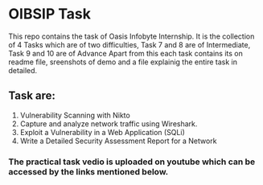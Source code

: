 # OIBSIP Task
This repo contains the task of Oasis Infobyte Internship. It is the collection of 4 Tasks which are of two difficulties, Task 7 and 8 are of Intermediate, Task 9 and 10 are of Advance
Apart from this each task contains its on readme file, sreenshots of demo and a file explainig the entire task in detailed.

## Task are: 
  1. Vulnerability Scanning with Nikto
  2. Capture and analyze network traffic using Wireshark.
  3. Exploit a Vulnerability in a Web Application (SQLi)
  4. Write a Detailed Security Assessment Report for a Network

### The practical task vedio is uploaded on youtube which can be accessed by the links mentioned below.
